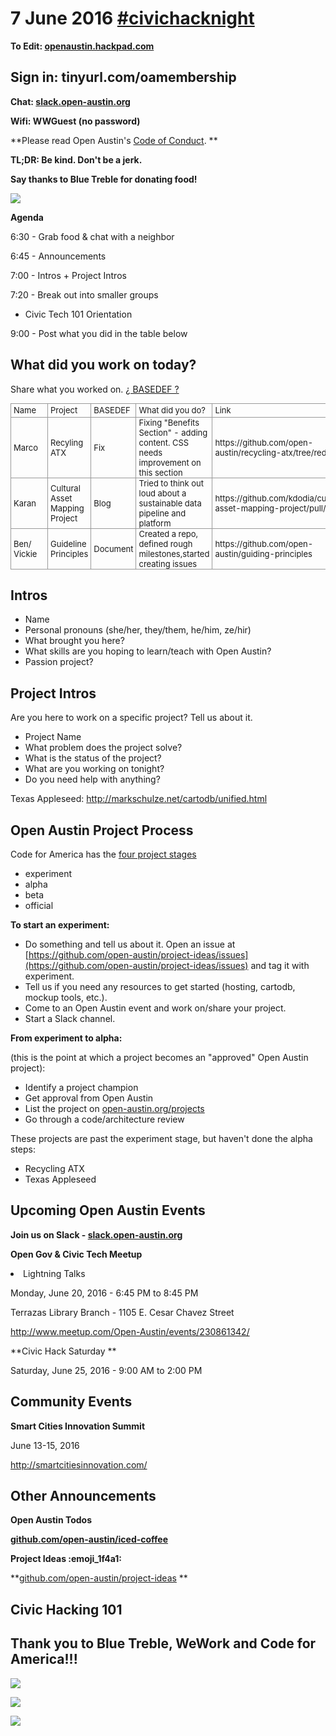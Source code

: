 # 7 June 2016 [#civichacknight](https://openaustin.hackpad.com/ep/search/?q=%23civichacknight&via=invDVHonb6H)

**To Edit: [openaustin.hackpad.com](https://openaustin.hackpad.com/)**

## Sign in: tinyurl.com/oamembership

**Chat: [slack.open-austin.org](http://slack.open-austin.org/)**

**Wifi: WWGuest (no password)**

**Please read Open Austin's [Code of Conduct](http://www.open-austin.org/about/code-of-conduct). **

**TL;DR: Be kind. Don't be a jerk.**

**Say thanks to Blue Treble for donating food!**

![](https://hackpad-attachments.s3.amazonaws.com/openaustin.hackpad.com_vtfX7CwRDsZ_p.384134_1465335744235_cropped-blue-treble-logo-1.png)

**Agenda**

6:30 - Grab food & chat with a neighbor

6:45 - Announcements

7:00 - Intros + Project Intros

7:20 - Break out into smaller groups

*   Civic Tech 101 Orientation

9:00 - Post what you did in the table below

## What did you work on today?

Share what you worked on. [¿ BASEDEF ?](https://begriffs.com/posts/2016-01-29-making-twenty-percent-time-work.html) 
<table style="font-size:13px;cell-spacing: 0px; border-collapse: collapse;"><tr><td style="border:1px solid #999; min-width: 50px;height: 22px;line-height: 16px;padding: 0 4px 0 4px;" class="added">Name</td>
<td style="border:1px solid #999; min-width: 50px;height: 22px;line-height: 16px;padding: 0 4px 0 4px;" class="added">Project</td>
<td style="border:1px solid #999; min-width: 50px;height: 22px;line-height: 16px;padding: 0 4px 0 4px;" class="added">BASEDEF</td>
<td style="border:1px solid #999; min-width: 50px;height: 22px;line-height: 16px;padding: 0 4px 0 4px;" class="added">What did you do?</td>
<td style="border:1px solid #999; min-width: 50px;height: 22px;line-height: 16px;padding: 0 4px 0 4px;" class="added">Link</td>
</tr>
<tr><td style="border:1px solid #999; min-width: 50px;height: 22px;line-height: 16px;padding: 0 4px 0 4px;" class="added">Marco</td>
<td style="border:1px solid #999; min-width: 50px;height: 22px;line-height: 16px;padding: 0 4px 0 4px;" class="added">Recyling ATX</td>
<td style="border:1px solid #999; min-width: 50px;height: 22px;line-height: 16px;padding: 0 4px 0 4px;" class="added">Fix</td>
<td style="border:1px solid #999; min-width: 50px;height: 22px;line-height: 16px;padding: 0 4px 0 4px;" class="added">Fixing "Benefits Section" - adding content. CSS needs improvement on this section</td>
<td style="border:1px solid #999; min-width: 50px;height: 22px;line-height: 16px;padding: 0 4px 0 4px;" class="added">https://github.com/open-austin/recycling-atx/tree/redesign</td>
</tr>
<tr><td style="border:1px solid #999; min-width: 50px;height: 22px;line-height: 16px;padding: 0 4px 0 4px;" class="added">Karan</td>
<td style="border:1px solid #999; min-width: 50px;height: 22px;line-height: 16px;padding: 0 4px 0 4px;" class="added">Cultural Asset Mapping Project</td>
<td style="border:1px solid #999; min-width: 50px;height: 22px;line-height: 16px;padding: 0 4px 0 4px;" class="added">Blog</td>
<td style="border:1px solid #999; min-width: 50px;height: 22px;line-height: 16px;padding: 0 4px 0 4px;" class="added">Tried to think out loud about a sustainable data pipeline and platform</td>
<td style="border:1px solid #999; min-width: 50px;height: 22px;line-height: 16px;padding: 0 4px 0 4px;" class="added">https://github.com/kdodia/cultural-asset-mapping-project/pull/1</td>
</tr>
<tr><td style="border:1px solid #999; min-width: 50px;height: 22px;line-height: 16px;padding: 0 4px 0 4px;" class="added">Ben/ Vickie</td>
<td style="border:1px solid #999; min-width: 50px;height: 22px;line-height: 16px;padding: 0 4px 0 4px;" class="added">Guideline Principles</td>
<td style="border:1px solid #999; min-width: 50px;height: 22px;line-height: 16px;padding: 0 4px 0 4px;" class="added">Document</td>
<td style="border:1px solid #999; min-width: 50px;height: 22px;line-height: 16px;padding: 0 4px 0 4px;" class="added">Created a repo, defined rough milestones,started creating issues</td>
<td style="border:1px solid #999; min-width: 50px;height: 22px;line-height: 16px;padding: 0 4px 0 4px;" class="added">https://github.com/open-austin/guiding-principles</td>
</tr>
</table>

## Intros

*   Name
*   Personal pronouns (she/her, they/them, he/him, ze/hir)
*   What brought you here?
*   What skills are you hoping to learn/teach with Open Austin?
*   Passion project?

## Project Intros

Are you here to work on a specific project? Tell us about it.

*   Project Name
*   What problem does the project solve?
*   What is the status of the project?
*   What are you working on tonight?
*   Do you need help with anything?

Texas Appleseed: [](http://markschulze.net/cartodb/unified.html)http://markschulze.net/cartodb/unified.html

## Open Austin Project Process

Code for America has the [four project stages](http://www.codeforamerica.org/brigade/projects/stages)

*   experiment
*   alpha
*   beta
*   official

**To start an experiment:**

*   Do something and tell us about it. Open an issue at [](https://github.com/open-austin/project-ideas/issues)[https://github.com/open-austin/project-ideas/issues](https://github.com/open-austin/project-ideas/issues) and tag it with experiment.
*   Tell us if you need any resources to get started (hosting, cartodb, mockup tools, etc.).
*   Come to an Open Austin event and work on/share your project.
*   Start a Slack channel.

**From experiment to alpha:**

(this is the point at which a project becomes an "approved" Open Austin project):

*   Identify a project champion
*   Get approval from Open Austin
*   List the project on [open-austin.org/projects](https://open-austin.org/projects)
*   Go through a code/architecture review

These projects are past the experiment stage, but haven't done the alpha steps:

*   Recycling ATX
*   Texas Appleseed

## Upcoming Open Austin Events

**Join us on Slack - [slack.open-austin.org](https://slack.open-austin.org/)**

**Open Gov & Civic Tech Meetup**
<undefined><li>Lightning Talks</li></undefined>

Monday, June 20, 2016 - 6:45 PM to 8:45 PM

Terrazas Library Branch - 1105 E. Cesar Chavez Street

[](http://www.meetup.com/Open-Austin/events/230861342/)http://www.meetup.com/Open-Austin/events/230861342/

**Civic Hack Saturday **

Saturday, June 25, 2016 - 9:00 AM to 2:00 PM 

## Community Events

**Smart Cities Innovation Summit**

June 13-15, 2016

[](http://smartcitiesinnovation.com/)http://smartcitiesinnovation.com/

## Other Announcements

**Open Austin Todos**

**[github.com/open-austin/iced-coffee](https://github.com/open-austin/iced-coffee)**

**Project Ideas :emoji_1f4a1:**

**[github.com/open-austin/project-ideas](https://github.com/open-austin/project-ideas) **

## Civic Hacking 101

## Thank you to Blue Treble, WeWork and Code for America!!!

![](https://hackpad-attachments.s3.amazonaws.com/openaustin.hackpad.com_vtfX7CwRDsZ_p.384134_1465335744235_cropped-blue-treble-logo-1.png)

![](https://hackpad-attachments.s3.amazonaws.com/openaustin.hackpad.com_lwuphEWkSVQ_p.362923_1433217674504_undefined)

![](http://upload.wikimedia.org/wikipedia/commons/6/6b/Codeforamerica_logo.png)